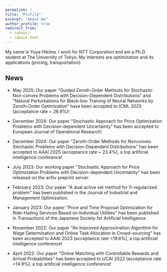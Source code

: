 ```yaml
---
permalink: /
title: "Profile"
excerpt: "About me"
author_profile: true
redirect_from: 
  - /about/
  - /about.html
---
```


My name is Yuya Hikima. I work for NTT Corporation and am a Ph.D. student at The University of Tokyo.
My interests are optimization and its applications (pricing, transportation).

## News
- May 2025: Our paper "Guided Zeroth-Order Methods for Stochastic Non-convex Problems with Decision-Dependent Distributions" and "Natural Perturbations for Black-box Training of Neural Networks by Zeroth-Order Optimization” have been accepted to ICML 2025 (acceptance rate = 26.9%)!

- December 2024: Our paper "Stochastic Approach for Price Optimization Problems with Decision-dependent Uncertainty" has been accepted to European Journal of Operational Research!

- December 2024: Our paper "Zeroth-Order Methods for Nonconvex Stochastic Problems with Decision-Dependent Distributions" has been accepted to AAAI 2025 (acceptance rate = 23.4%), a top artificial intelligence conference! 

- July 2023: Our working paper "Stochastic Approach for Price Optimization Problems with Decision-dependent Uncertainty" has been released on the arXiv preprint server.

- February 2023: Our paper "A dual active set method for l1-regularized problem" has been published in the Journal of Industrial and Management Optimization.

- January 2023: Our paper "Price and Time Proposal Optimization for Ride-Hailing Services Based on Individual Utilities" has been published in Transactions of the Japanese Society for Artificial Intelligence.

- November 2022: Our paper "An Improved Approximation Algorithm for Wage Determination and Online Task Allocation in Crowd-sourcing" has been accepted to AAAI 2023 (acceptance rate =19.6%), a top artificial intelligence conference! 

- April 2022: Our paper "Online Matching with Controllable Rewards and Arrival Probabilities" has been accepted to IJCAI 2022 (acceptance rate =14.9%), a top artificial intelligence conference!
